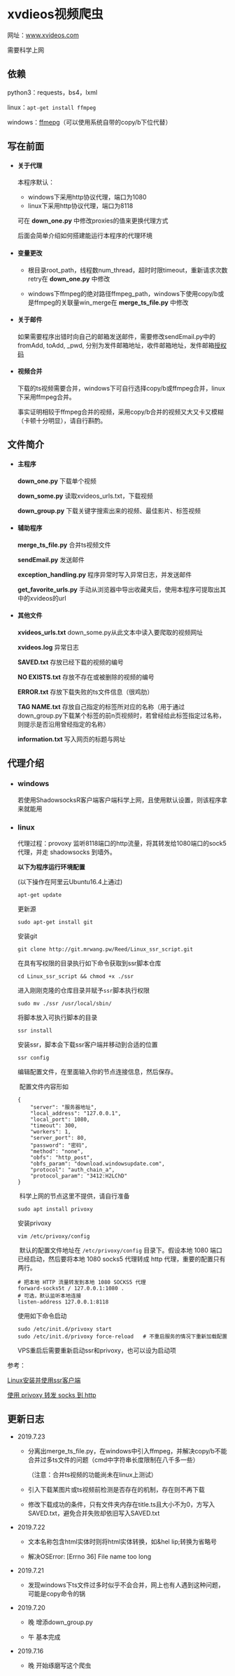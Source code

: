 # xvdieos视频爬虫

网址：www.xvideos.com

需要科学上网

## 依赖

python3：requests，bs4，lxml

linux：`apt-get install ffmpeg`

windows：[ffmepg](<https://ffmpeg.zeranoe.com/builds/win64/static/ffmpeg-20190722-3883c9d-win64-static.zip> "windows ffmpeg x64下载" )（可以使用系统自带的copy/b下位代替）

## 写在前面

* #### 关于代理

  本程序默认：

  * windows下采用http协议代理，端口为1080
  * linux下采用http协议代理，端口为8118

  可在 **down_one.py** 中修改proxies的值来更换代理方式

  后面会简单介绍如何搭建能运行本程序的代理环境

* #### 变量更改

  * 根目录root_path，线程数num_thread，超时时限timeout，重新请求次数retry在 **down_one.py** 中修改

  * windows下ffmpeg的绝对路径ffmpeg_path，windows下使用copy/b或是ffmpeg的关联量win_merge在 **merge_ts_file.py** 中修改

* #### 关于邮件

  如果需要程序出错时向自己的邮箱发送邮件，需要修改sendEmail.py中的fromAdd, toAdd, \_pwd, 分别为发件邮箱地址，收件邮箱地址，发件邮箱[授权码](https://jingyan.baidu.com/article/8ebacdf065a1f149f65cd5b5.html "网易邮箱如何设置授权码")

* #### 视频合并

  下载的ts视频需要合并，windows下可自行选择copy/b或ffmpeg合并，linux下采用ffmpeg合并。

  事实证明相较于ffmpeg合并的视频，采用copy/b合并的视频又大又卡又模糊（卡顿十分明显），请自行斟酌。


## 文件简介

* #### 主程序

  **down_one.py** 下载单个视频

  **down_some.py**  读取xvideos_urls.txt，下载视频

  **down_group.py** 下载关键字搜索出来的视频、最佳影片、标签视频

* #### 辅助程序

  **merge_ts_file.py** 合并ts视频文件

  **sendEmail.py** 发送邮件

  **exception_handling.py** 程序异常时写入异常日志，并发送邮件

  **get_favorite_urls.py** 手动从浏览器中导出收藏夹后，使用本程序可提取出其中的xvideos的url

* #### 其他文件

  **xvideos_urls.txt** down_some.py从此文本中读入要爬取的视频网址

  **xvideos.log**  异常日志

  **SAVED.txt** 存放已经下载的视频的编号

  **NO EXISTS.txt** 存放不存在或被删除的视频的编号

  **ERROR.txt**  存放下载失败的ts文件信息（很鸡肋）

  **TAG NAME.txt** 存放自己指定的标签所对应的名称（用于通过down_group.py下载某个标签的前n页视频时，若曾经给此标签指定过名称，则提示是否沿用曾经指定的名称）

  **information.txt** 写入网页的标题与网址

## 代理介绍

* ### windows

  若使用ShadowsocksR客户端客户端科学上网，且使用默认设置，则该程序拿来就能用

* ### linux

  代理过程：provoxy 监听8118端口的http流量，将其转发给1080端口的sock5代理，并走 shadowsocks 到墙外。

  **以下为程序运行环境配置**

  (以下操作在阿里云Ubuntu16.4上通过)

  `apt-get update` 

  更新源

  `sudo apt-get install git` 

  安装git

  `git clone http://git.mrwang.pw/Reed/Linux_ssr_script.git`

   在具有写权限的目录执行如下命令获取到ssr脚本仓库

  `cd Linux_ssr_script && chmod +x ./ssr` 

  进入刚刚克隆的仓库目录并赋予`ssr`脚本执行权限

  `sudo mv ./ssr /usr/local/sbin/`

  将脚本放入可执行脚本的目录

  `ssr install `

  安装ssr，脚本会下载ssr客户端并移动到合适的位置

  `ssr config`

  编辑配置文件，在里面输入你的节点连接信息，然后保存。

  ​	配置文件内容形如

  ```
  {
      "server": "服务器地址",
      "local_address": "127.0.0.1",
      "local_port": 1080,
      "timeout": 300,
      "workers": 1,
      "server_port": 80,
      "password": "密码",
      "method": "none",
      "obfs": "http_post",
      "obfs_param": "download.windowsupdate.com",
      "protocol": "auth_chain_a",
      "protocol_param": "3412:H2LChD"
  }
  ```

  ​	科学上网的节点这里不提供，请自行准备

  `sudo apt install privoxy` 

  安装privoxy

  `vim /etc/privoxy/config`

  ​	默认的配置文件地址在 `/etc/privoxy/config` 目录下。假设本地 1080 端口已经启动，然后要将本地 1080 socks5 代理转成 http 代理，重要的配置只有两行。

  ```
  # 把本地 HTTP 流量转发到本地 1080 SOCKS5 代理
  forward-socks5t / 127.0.0.1:1080 .
  # 可选，默认监听本地连接
  listen-address 127.0.0.1:8118
  ```

  使用如下命令启动

  ```
  sudo /etc/init.d/privoxy start
  sudo /etc/init.d/privoxy force-reload   # 不重启服务的情况下重新加载配置
  ```

  VPS重启后需要重新启动ssr和privoxy，也可以设为启动项

参考：

[Linux安装并使用ssr客户端](https://blog.mrwang.pw/2018/12/13/Linux%E5%AE%89%E8%A3%85%E5%B9%B6%E4%BD%BF%E7%94%A8ssr/ )

[使用 privoxy 转发 socks 到 http ](http://einverne.github.io/post/2018/03/privoxy-forward-socks-to-http.html )

## 更新日志

* 2019.7.23

  * 分离出merge_ts_file.py，在windows中引入ffmpeg，并解决copy/b不能合并过多ts文件的问题（cmd中字符串长度限制在八千多一些）

    （注意：合并ts视频的功能尚未在linux上测试）

  * 引入下载某图片或ts视频前检测是否存在的机制，存在则不再下载
  * 修改下载成功的条件，只有文件夹内存在title.ts且大小不为0，方写入SAVED.txt，避免合并失败却依旧写入SAVED.txt

* 2019.7.22

  * 文本名称包含html实体时则将html实体转换，如&hel lip;转换为省略号

  * 解决OSError: [Errno 36] File name too long

* 2019.7.21

  * 发现windows下ts文件过多时似乎不会合并，网上也有人遇到这种问题，可能是copy命令的锅

* 2019.7.20 

  * 晚 增添down_group.py

  * 午 基本完成

* 2019.7.16 

  * 晚 开始琢磨写这个爬虫